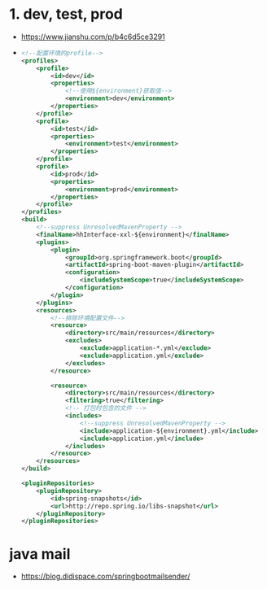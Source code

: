 # 1. dev, test, prod

- https://www.jianshu.com/p/b4c6d5ce3291

- ```xml
  <!--配置环境的profile-->
  <profiles>
      <profile>
          <id>dev</id>
          <properties>
              <!--使用${environment}获取值-->
              <environment>dev</environment>
          </properties>
      </profile>
      <profile>
          <id>test</id>
          <properties>
              <environment>test</environment>
          </properties>
      </profile>
      <profile>
          <id>prod</id>
          <properties>
              <environment>prod</environment>
          </properties>
      </profile>
  </profiles>
  <build>
      <!--suppress UnresolvedMavenProperty -->
      <finalName>hhInterface-xxl-${environment}</finalName>
      <plugins>
          <plugin>
              <groupId>org.springframework.boot</groupId>
              <artifactId>spring-boot-maven-plugin</artifactId>
              <configuration>
                  <includeSystemScope>true</includeSystemScope>
              </configuration>
          </plugin>
      </plugins>
      <resources>
          <!--排除环境配置文件-->
          <resource>
              <directory>src/main/resources</directory>
              <excludes>
                  <exclude>application-*.yml</exclude>
                  <exclude>application.yml</exclude>
              </excludes>
          </resource>
  
          <resource>
              <directory>src/main/resources</directory>
              <filtering>true</filtering>
              <!-- 打包时包含的文件 -->
              <includes>
                  <!--suppress UnresolvedMavenProperty -->
                  <include>application-${environment}.yml</include>
                  <include>application.yml</include>
              </includes>
          </resource>
      </resources>
  </build>
  
  <pluginRepositories>
      <pluginRepository>
          <id>spring-snapshots</id>
          <url>http://repo.spring.io/libs-snapshot</url>
      </pluginRepository>
  </pluginRepositories>
  ```


# java mail

- https://blog.didispace.com/springbootmailsender/